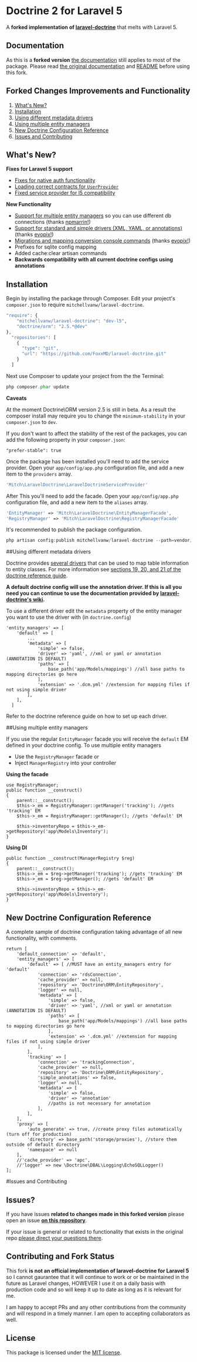 # Doctrine 2 for Laravel 5

A **forked implementation of [laravel-doctrine](https://github.com/mitchellvanw/laravel-doctrine)** that melts with Laravel 5.

## Documentation

As this is a **forked version** [the documentation](https://github.com/mitchellvanw/laravel-doctrine) still applies to most of the package. Please read [the original documentation](https://github.com/mitchellvanw/laravel-doctrine/wiki) and [README](https://github.com/mitchellvanw/laravel-doctrine) before using this fork.

## Forked Changes Improvements and Functionality

1. [What's New?](#whats-new)
2. [Installation](#installation)
3. [Using different metadata drivers](#using-different-metadata-drivers)
4. [Using multiple entity managers](#using-multiple-entity-managers)
5. [New Doctrine Configuration Reference](#new-doctrine-configuration-reference)
6. [Issues and Contributing](#issues-and-contributing)


## What's New?

**Fixes for Laravel 5 support**

* [Fixes for native auth functionality](https://github.com/mitchellvanw/laravel-doctrine/pull/100)
* [Loading correct contracts for `UserProvider`](https://github.com/mitchellvanw/laravel-doctrine/pull/102)
* [Fixed service provider for l5 compatibility](https://github.com/mitchellvanw/laravel-doctrine/pull/113)

**New Functionality**

* [Support for multiple entity managers](https://github.com/mitchellvanw/laravel-doctrine/pull/55) so you can use different db connections (thanks [npmarrin!](https://github.com/npmarrin))
* [Support for standard and simple drivers (XML, YAML, or annotations)](https://github.com/FoxxMD/laravel-doctrine/pull/3)   (thanks [evopix!](https://github.com/evopix))
* [Migrations and mapping conversion console commands](https://github.com/FoxxMD/laravel-doctrine/pull/4)  (thanks [evopix!](https://github.com/evopix))
* Prefixes for sqlite config mapping
* Added cache:clear artisan commands
* **Backwards compatibility with all current doctrine configs using annotations**

## Installation

Begin by installing the package through Composer. Edit your project's `composer.json` to require `mitchellvanw/laravel-doctrine`.

```php
"require": {
    "mitchellvanw/laravel-doctrine": "dev-l5",
    "doctrine/orm": "2.5.*@dev"
},
  "repositories": [
    {
      "type": "git",
      "url": "https://github.com/FoxxMD/laravel-doctrine.git"
    }
  ]
```

Next use Composer to update your project from the the Terminal:

```php
php composer.phar update
```

**Caveats**

At the moment Doctrine\ORM version 2.5 is still in beta. As a result the composer install may require you to change
the `minimum-stability` in your `composer.json` to `dev`.

If you don't want to affect the stability of the rest of the packages, you can add the following property in your `composer.json`:

`"prefer-stable": true`

Once the package has been installed you'll need to add the service provider. Open your `app/config/app.php` configuration file, and add a new item to the `providers` array.

```php
'Mitch\LaravelDoctrine\LaravelDoctrineServiceProvider'
```

After This you'll need to add the facade. Open your `app/config/app.php` configuration file, and add a new item to the `aliases` array.

```php
'EntityManager' => 'Mitch\LaravelDoctrine\EntityManagerFacade',
'RegistryManager' => 'Mitch\LaravelDoctrine\RegistryManagerFacade'
```

It's recommended to publish the package configuration.

```php
php artisan config:publish mitchellvanw/laravel-doctrine --path=vendor/mitchellvanw/laravel-doctrine/config
```

##Using different metadata drivers

Doctrine provides [several drivers](https://doctrine-orm.readthedocs.org/en/latest/reference/metadata-drivers.html) that can be used to map table information to entity classes. For more information see [sections 19, 20, and 21 of the doctrine reference guide](https://doctrine-orm.readthedocs.org/en/latest/index.html#reference-guide).

**A default doctrine config will use the annotation driver. If this is all you need you can continue to use the documentation provided by [laravel-doctrine's wiki](https://github.com/mitchellvanw/laravel-doctrine/wiki).**

To use a different driver edit the `metadata` property of the entity manager you want to use the driver with (in `doctrine.config`)

    'entity_managers' => [
        'default' => [
            ...
            'metadata' => [
                'simple' => false,
                'driver' => 'yaml', //xml or yaml or annotation (ANNOTATION IS DEFAULT)
                'paths' => [
                    base_path('app/Models/mappings') //all base paths to mapping directories go here
                ],
                'extension' => '.dcm.yml' //extension for mapping files if not using simple driver
            ],
        ],
      ]

Refer to the doctrine reference guide on how to set up each driver.

##Using multiple entity managers


If you use the regular `EntityManager` facade you will receive the `default` EM defined in your doctrine config. 
To use multiple entity managers
* Use the `RegistryManager` facade or
* Inject `ManagerRegistry` into your controller

**Using the facade**

    use RegistryManager;
    public function __construct()
    {
        parent::__construct();
        $this->_em = RegistryManager::getManager('tracking'); //gets 'tracking' EM
        $this->_em = RegistryManager::getManager(); //gets 'default' EM

        $this->inventoryRepo = $this->_em->getRepository('app\Models\Inventory');
    }

**Using DI**

    public function __construct(ManagerRegistry $reg)
    {
        parent::__construct();
        $this->_em = $reg->getManager('tracking'); //gets 'tracking' EM
        $this->_em = $reg->getManager(); //gets 'default' EM

        $this->inventoryRepo = $this->_em->getRepository('app\Models\Inventory');
    }

## New Doctrine Configuration Reference

A complete sample of doctrine configuration taking advantage of all new functionality, with comments.

```
return [
    'default_connection' => 'default',
    'entity_managers' => [
        'default' => [ //MUST have an entity_managers entry for 'default'
            'connection' => 'rdsConnection',
            'cache_provider' => null,
            'repository' => 'Doctrine\ORM\EntityRepository',
            'logger' => null,
            'metadata' => [
                'simple' => false,
                'driver' => 'yaml', //xml or yaml or annotation (ANNOTATION IS DEFAULT)
                'paths' => [
                    base_path('app/Models/mappings') //all base paths to mapping directories go here
                ],
                'extension' => '.dcm.yml' //extension for mapping files if not using simple driver
            ],
        ],
        'tracking' => [
            'connection' => 'trackingConnection',
            'cache_provider' => null,
            'repository' => 'Doctrine\ORM\EntityRepository',
            'simple_annotations' => false,
            'logger' => null,
            'metadata' => [
                'simple' => false,
                'driver' => 'annotation'
                //paths is not necessary for annotation
            ],
        ],
    ],
    'proxy' => [
        'auto_generate' => true, //create proxy files automatically (turn off for production)
        'directory' => base_path('storage/proxies'), //store them outside of default directory
        'namespace' => null
    ],
    //'cache_provider' => 'apc',
    //'logger' => new \Doctrine\DBAL\Logging\EchoSQLLogger()
];
```

#Issues and Contributing

## Issues?

If you have issues **related to changes made in this forked version** please open an issue **[on this repository](https://github.com/FoxxMD/laravel-doctrine/issues)**.

If your issue is general or related to functionality that exists in the original repo [please direct your questions there](https://github.com/mitchellvanw/laravel-doctrine/issues).

## Contributing and Fork Status

This fork **is not an official implementation of laravel-doctrine for Laravel 5** so I cannot gaurantee that it will continue to work or or be maintained in the future as Laravel changes, HOWEVER I use it on a daily basis with production code and so will keep it up to date as long as it is relevant for me.

I am happy to accept PRs and any other contributions from the community and will respond in a timely manner. I am open to accepting collaborators as well.

## License

This package is licensed under the [MIT license](https://github.com/mitchellvanw/laravel-doctrine/blob/master/LICENSE).
